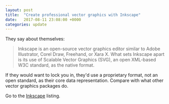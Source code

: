 ```yaml
---
layout: post
title:  "Create professional vector graphics with Inkscape"
date:   2017-08-11 23:08:00 +0000
categories: update
---
```


They say about themselves:

<blockquote>Inkscape is an open-source vector graphics editor similar to
Adobe Illustrator, Corel Draw, Freehand, or Xara X. What sets Inkscape
apart is its use of Scalable Vector Graphics (SVG), an open XML-based
W3C standard, as the native format.</blockquote>

If they would want to lock you in, they'd use a proprietary format, not
an open standard, as their core data representation. Compare with what
other vector graphics packages do.

Go to the <a href="/products/#Inkscape">Inkscape</a> listing.

